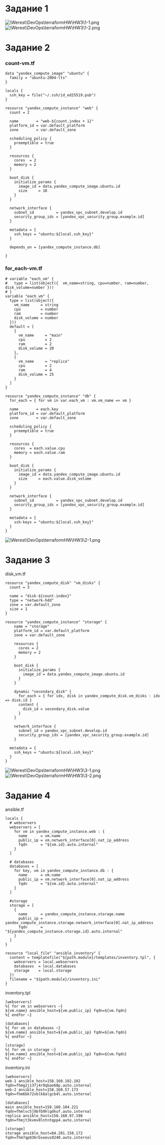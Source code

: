 # Задание 1
![\Werest\DevOps\terraformHW\HW3\1-1.png](https://github.com/Werest/DevOps/blob/690bfac9bdd4710eeeb41fbb3028b890d564cc19/terraformHW/HW3/1-1.png)
![\Werest\DevOps\terraformHW\HW3\1-2.png](https://github.com/Werest/DevOps/blob/690bfac9bdd4710eeeb41fbb3028b890d564cc19/terraformHW/HW3/1-2.png)

# Задание 2
### count-vm.tf
```
data "yandex_compute_image" "ubuntu" {
  family = "ubuntu-2004-lts"
}

locals {
  ssh_key = file("~/.ssh/id_ed25519.pub")
}

resource "yandex_compute_instance" "web" {
  count = 2

  name        = "web-${count.index + 1}"
  platform_id = var.default_platform
  zone        = var.default_zone
  
  scheduling_policy {
    preemptible = true
  }

  resources {
    cores  = 2
    memory = 2
  }

  boot_disk {
    initialize_params {
      image_id = data.yandex_compute_image.ubuntu.id
      size     = 10
    }
  }

  network_interface {
    subnet_id          = yandex_vpc_subnet.develop.id
    security_group_ids = [yandex_vpc_security_group.example.id]
  }

  metadata = {
    ssh_keys = "ubuntu:${local.ssh_key}"
  }

  depends_on = [yandex_compute_instance.db]

}
```

### for_each-vm.tf
```
# variable "each_vm" {
#   type = list(object({  vm_name=string, cpu=number, ram=number, disk_volume=number }))
# }
variable "each_vm" {
  type = list(object({
    vm_name     = string
    cpu         = number
    ram         = number
    disk_volume = number
  }))
  default = [
    {
      vm_name     = "main"
      cpu         = 2
      ram         = 2
      disk_volume = 20
    },
    {
      vm_name     = "replica"
      cpu         = 2
      ram         = 4
      disk_volume = 25
    }
  ]
}

resource "yandex_compute_instance" "db" {
  for_each = { for vm in var.each_vm : vm.vm_name => vm }

  name        = each.key
  platform_id = var.default_platform
  zone        = var.default_zone 

  scheduling_policy {
    preemptible = true
  }

  resources {
    cores  = each.value.cpu
    memory = each.value.ram
  }

  boot_disk {
    initialize_params {
      image_id = data.yandex_compute_image.ubuntu.id
      size     = each.value.disk_volume
    }
  }

  network_interface {
    subnet_id          = yandex_vpc_subnet.develop.id
    security_group_ids = [yandex_vpc_security_group.example.id]
  }

  metadata = {
    ssh-keys = "ubuntu:${local.ssh_key}"
  }
}
```

![\Werest\DevOps\terraformHW\HW3\2-1.png](https://github.com/Werest/DevOps/blob/690bfac9bdd4710eeeb41fbb3028b890d564cc19/terraformHW/HW3/2-1.png)

# Задание 3
disk_vm.tf
```
resource "yandex_compute_disk" "vm_disks" {
  count = 3

  name = "disk-${count.index}"
  type = "network-hdd"
  zone = var.default_zone
  size = 1
}

resource "yandex_compute_instance" "storage" {
    name = "storage"
    platform_id = var.default_platform
    zone = var.default_zone

    resources {
      cores = 2
      memory = 2
    }

    boot_disk {
      initialize_params {
        image_id = data.yandex_compute_image.ubuntu.id
      }
    }

    dynamic "secondary_disk" {
      for_each = { for idx, disk in yandex_compute_disk.vm_disks : idx => disk.id }
      content {
        disk_id = secondary_disk.value
      }
    }

    network_interface {
      subnet_id = yandex_vpc_subnet.develop.id
      security_group_ids = [yandex_vpc_security_group.example.id]
    }

  metadata = {
    ssh_keys = "ubuntu:${local.ssh_key}"
  }
}
```
![\Werest\DevOps\terraformHW\HW3\3-1.png](https://github.com/Werest/DevOps/blob/690bfac9bdd4710eeeb41fbb3028b890d564cc19/terraformHW/HW3/3-1.png)
![\Werest\DevOps\terraformHW\HW3\3-2.png](https://github.com/Werest/DevOps/blob/690bfac9bdd4710eeeb41fbb3028b890d564cc19/terraformHW/HW3/3-2.png)

# Задание 4
ansible.tf
```
locals {
  # webservers
  webservers = [
    for vm in yandex_compute_instance.web : {
      name      = vm.name
      public_ip = vm.network_interface[0].nat_ip_address
      fqdn      = "${vm.id}.auto.internal"
    }
  ]
  
  # databases
  databases = [
    for key, vm in yandex_compute_instance.db : {
      name      = vm.name
      public_ip = vm.network_interface[0].nat_ip_address
      fqdn      = "${vm.id}.auto.internal"
    }
  ]
  
  #storage
  storage = [
    {
      name      = yandex_compute_instance.storage.name
      public_ip = yandex_compute_instance.storage.network_interface[0].nat_ip_address
      fqdn      = "${yandex_compute_instance.storage.id}.auto.internal"
    }
  ]
}

resource "local_file" "ansible_inventory" {
  content = templatefile("${path.module}/templates/inventory.tpl", {
    webservers = local.webservers
    databases  = local.databases
    storage    = local.storage
  })
  filename = "${path.module}/inventory.ini"
}
```

inventory.tpl
```
[webservers]
%{ for vm in webservers ~}
${vm.name} ansible_host=${vm.public_ip} fqdn=${vm.fqdn}
%{ endfor ~}

[databases]
%{ for vm in databases ~}
${vm.name} ansible_host=${vm.public_ip} fqdn=${vm.fqdn}
%{ endfor ~}

[storage]
%{ for vm in storage ~}
${vm.name} ansible_host=${vm.public_ip} fqdn=${vm.fqdn}
%{ endfor ~}
```

inventory.ini
```
[webservers]
web-1 ansible_host=158.160.102.102 fqdn=fhmg2j137j4r0qbao68p.auto.internal
web-2 ansible_host=158.160.57.173 fqdn=fhm6bk72vblk8algcb4l.auto.internal

[databases]
main ansible_host=158.160.104.221 fqdn=fhmlvc5j9bfb9hlgdkuf.auto.internal
replica ansible_host=158.160.97.198 fqdn=fhmjt3kvmv8lntntqpp4.auto.internal

[storage]
storage ansible_host=84.201.158.172 fqdn=fhm7qp836rbseeus9240.auto.internal
```




